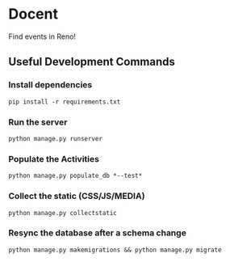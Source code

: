 # Docent
Find events in Reno!

## Useful Development Commands

### Install dependencies
```
pip install -r requirements.txt
```

### Run the server
```
python manage.py runserver
```

### Populate the Activities
```
python manage.py populate_db *--test*
```

### Collect the static (CSS/JS/MEDIA)
```
python manage.py collectstatic
```

### Resync the database after a schema change
```
python manage.py makemigrations && python manage.py migrate
```
